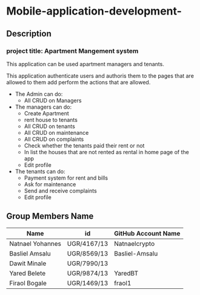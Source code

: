 # Mobile-application-development-

## Description 
### project title: Apartment Mangement system
This application can be used apartment managers and tenants.

This application authenticate users and authoris them to the pages that are allowed to them add perform the actions that are allowed.


 - The Admin can do:
   - All CRUD on Managers
 - The managers can do:
   - Create Apartment 
   - rent house to tenants
   - All CRUD on tenants
   - All CRUD on maintenance
   - All CRUD on complaints
   - Check whether the tenants paid their rent or not
   - In list the houses that are not rented as rental in home page of the app
   - Edit profile
 - The tenants can do:
   - Payment system for rent and bills
   - Ask for maintenance
   - Send and receive complaints
   - Edit profile
 



## Group Members Name

| Name | id| GitHub Account Name |
| --- | --- |--- |
| Natnael Yohannes | UGR/4167/13 | Natnaelcrypto |
| Basliel Amsalu | UGR/8569/13 | Basliel-Amsalu |
| Dawit Minale | UGR/7990/13 |  |
| Yared Belete | UGR/9874/13 | YaredBT |
| Firaol Bogale | UGR/1469/13 | fraol1 |

